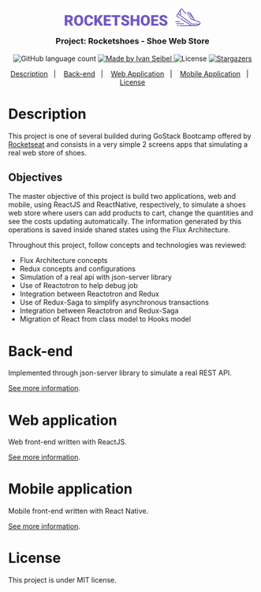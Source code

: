 <h3 align="center">
  <img src="https://github.com/ivanseibel/assets/blob/master/img/rocketshoes/logo-purple-276x36.png?raw=true" alt="Rocketshoes logo" style="border-radius: 2px;">
  <p>
    Project: Rocketshoes - Shoe Web Store
  </p>
</h3>

<p align="center">
  <img alt="GitHub language count" src="https://img.shields.io/github/languages/count/ivanseibel/rocketshoes">

  <a href="https://github.com/ivanseibel">
    <img alt="Made by Ivan Seibel" src="https://img.shields.io/badge/Made%20by-Ivan%20Seibel-blue">
  </a>

  <img alt="License" src="https://img.shields.io/github/license/ivanseibel/gostack10-challenge01?color=blue">

  <a href="https://github.com/ivanseibel/rocketshoes/stargazers">
    <img alt="Stargazers" src="https://img.shields.io/github/stars/ivanseibel/rocketshoes">
  </a>
</p>

<p align="center">
  <a href="#description">Description</a>&nbsp;&nbsp;&nbsp;|&nbsp;&nbsp;&nbsp;
  <a href="#back-end">Back-end</a>&nbsp;&nbsp;&nbsp;|&nbsp;&nbsp;&nbsp;
  <a href="#web-application">Web Application</a>&nbsp;&nbsp;&nbsp;|&nbsp;&nbsp;&nbsp;
  <a href="#mobile-application">Mobile Application</a>&nbsp;&nbsp;&nbsp;|&nbsp;&nbsp;&nbsp;
  <a href="#license">License</a>
</p>

# Description

This project is one of several builded during GoStack Bootcamp offered by [Rocketseat](http://rocketseat.com.br) and consists in a very simple 2 screens apps that simulating a real web store of shoes.

## Objectives

The master objective of this project is build two applications, web and mobile, using ReactJS and ReactNative, respectively, to simulate a shoes web store where users can add products to cart, change the quantities and see the costs updating automatically. The information generated by this operations is saved inside shared states using the Flux Architecture.  

Throughout this project, follow concepts and technologies was reviewed:

- Flux Architecture concepts
- Redux concepts and configurations
- Simulation of a real api with json-server library
- Use of Reactotron to help debug job
- Integration between Reactotron and Redux
- Use of Redux-Saga to simplify asynchronous transactions
- Integration between Reactotron and Redux-Saga
- Migration of React from class model to Hooks model

# Back-end

Implemented through json-server library to simulate a real REST API.

[See more information](https://github.com/ivanseibel/rocketshoes/tree/master/api).

# Web application

Web front-end written with ReactJS.

[See more information](https://github.com/ivanseibel/rocketshoes/tree/master/web).

# Mobile application

Mobile front-end written with React Native.

[See more information](https://github.com/ivanseibel/rocketshoes/tree/master/mobile).


# License

This project is under MIT license.
